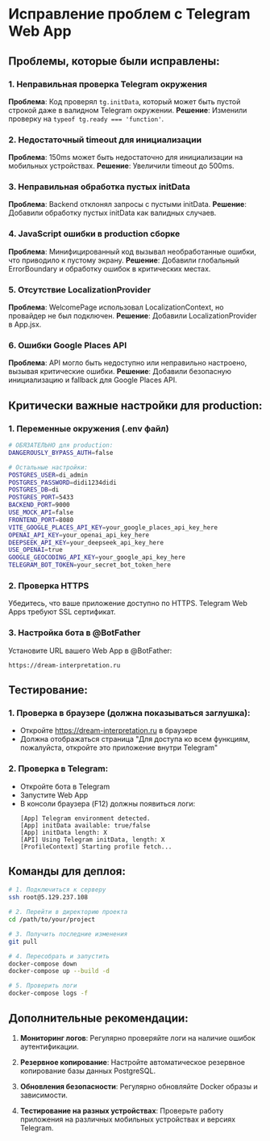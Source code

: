 # Исправление проблем с Telegram Web App

## Проблемы, которые были исправлены:

### 1. Неправильная проверка Telegram окружения
**Проблема**: Код проверял `tg.initData`, который может быть пустой строкой даже в валидном Telegram окружении.
**Решение**: Изменили проверку на `typeof tg.ready === 'function'`.

### 2. Недостаточный timeout для инициализации
**Проблема**: 150ms может быть недостаточно для инициализации на мобильных устройствах.
**Решение**: Увеличили timeout до 500ms.

### 3. Неправильная обработка пустых initData
**Проблема**: Backend отклонял запросы с пустыми initData.
**Решение**: Добавили обработку пустых initData как валидных случаев.

### 4. JavaScript ошибки в production сборке
**Проблема**: Минифицированный код вызывал необработанные ошибки, что приводило к пустому экрану.
**Решение**: Добавили глобальный ErrorBoundary и обработку ошибок в критических местах.

### 5. Отсутствие LocalizationProvider
**Проблема**: WelcomePage использовал LocalizationContext, но провайдер не был подключен.
**Решение**: Добавили LocalizationProvider в App.jsx.

### 6. Ошибки Google Places API
**Проблема**: API могло быть недоступно или неправильно настроено, вызывая критические ошибки.
**Решение**: Добавили безопасную инициализацию и fallback для Google Places API.

## Критически важные настройки для production:

### 1. Переменные окружения (.env файл)
```bash
# ОБЯЗАТЕЛЬНО для production:
DANGEROUSLY_BYPASS_AUTH=false

# Остальные настройки:
POSTGRES_USER=di_admin
POSTGRES_PASSWORD=didi1234didi
POSTGRES_DB=di
POSTGRES_PORT=5433
BACKEND_PORT=9000
USE_MOCK_API=false
FRONTEND_PORT=8080
VITE_GOOGLE_PLACES_API_KEY=your_google_places_api_key_here
OPENAI_API_KEY=your_openai_api_key_here
DEEPSEEK_API_KEY=your_deepseek_api_key_here
USE_OPENAI=true
GOOGLE_GEOCODING_API_KEY=your_google_api_key_here
TELEGRAM_BOT_TOKEN=your_secret_bot_token_here
```

### 2. Проверка HTTPS
Убедитесь, что ваше приложение доступно по HTTPS. Telegram Web Apps требуют SSL сертификат.

### 3. Настройка бота в @BotFather
Установите URL вашего Web App в @BotFather:
```
https://dream-interpretation.ru
```

## Тестирование:

### 1. Проверка в браузере (должна показываться заглушка):
- Откройте https://dream-interpretation.ru в браузере
- Должна отображаться страница "Для доступа ко всем функциям, пожалуйста, откройте это приложение внутри Telegram"

### 2. Проверка в Telegram:
- Откройте бота в Telegram
- Запустите Web App
- В консоли браузера (F12) должны появиться логи:
  ```
  [App] Telegram environment detected.
  [App] initData available: true/false
  [App] initData length: X
  [API] Using Telegram initData, length: X
  [ProfileContext] Starting profile fetch...
  ```

## Команды для деплоя:

```bash
# 1. Подключиться к серверу
ssh root@5.129.237.108

# 2. Перейти в директорию проекта
cd /path/to/your/project

# 3. Получить последние изменения
git pull

# 4. Пересобрать и запустить
docker-compose down
docker-compose up --build -d

# 5. Проверить логи
docker-compose logs -f
```

## Дополнительные рекомендации:

1. **Мониторинг логов**: Регулярно проверяйте логи на наличие ошибок аутентификации.

2. **Резервное копирование**: Настройте автоматическое резервное копирование базы данных PostgreSQL.

3. **Обновления безопасности**: Регулярно обновляйте Docker образы и зависимости.

4. **Тестирование на разных устройствах**: Проверьте работу приложения на различных мобильных устройствах и версиях Telegram.
